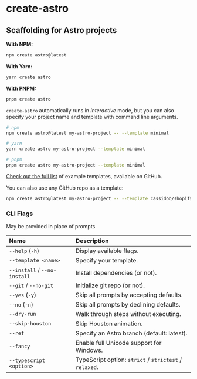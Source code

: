 # create-astro

## Scaffolding for Astro projects

**With NPM:**

```bash
npm create astro@latest
```

**With Yarn:**

```bash
yarn create astro
```

**With PNPM:**

```bash
pnpm create astro
```

`create-astro` automatically runs in _interactive_ mode, but you can also specify your project name and template with command line arguments.

```bash
# npm
npm create astro@latest my-astro-project -- --template minimal

# yarn
yarn create astro my-astro-project --template minimal

# pnpm
pnpm create astro my-astro-project --template minimal
```

[Check out the full list][examples] of example templates, available on GitHub.

You can also use any GitHub repo as a template:

```bash
npm create astro@latest my-astro-project -- --template cassidoo/shopify-react-astro
```

### CLI Flags

May be provided in place of prompts

| Name                       | Description                                                |
| :------------------------- | :--------------------------------------------------------- |
| `--help`  (`-h`)             | Display available flags.                                   |
| `--template <name>`        | Specify your template.                                     |
| `--install` / `--no-install` | Install dependencies (or not).                             |
| `--git` / `--no-git`         | Initialize git repo (or not).                              |
| `--yes`  (`-y`)              | Skip all prompts by accepting defaults.                    |
| `--no`  (`-n`)               | Skip all prompts by declining defaults.                    |
| `--dry-run`                | Walk through steps without executing.                      |
| `--skip-houston`           | Skip Houston animation.                                    |
| `--ref`                    | Specify an Astro branch (default: latest).                 |
| `--fancy`                  | Enable full Unicode support for Windows.                   |
| `--typescript <option>`    | TypeScript option: `strict` / `strictest` / `relaxed`.     |

[examples]: https://github.com/withastro/astro/tree/main/examples
[typescript]: https://github.com/withastro/astro/tree/main/packages/astro/tsconfigs
